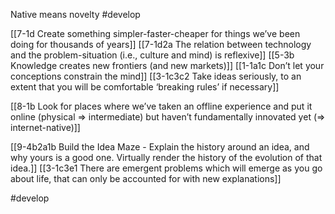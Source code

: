 Native means novelty #develop 

[[7-1d Create something simpler-faster-cheaper for things we’ve been doing for thousands of years]]
[[7-1d2a The relation between technology and the problem-situation (i.e., culture and mind) is reflexive]]
[[5-3b Knowledge creates new frontiers (and new markets)]]
[[1-1a1c Don’t let your conceptions constrain the mind]]
[[3-1c3c2 Take ideas seriously, to an extent that you will be comfortable ‘breaking rules’ if necessary]]

[[8-1b Look for places where we’ve taken an offline experience and put it online (physical ⇒ intermediate) but haven’t fundamentally innovated yet (⇒ internet-native)]]

[[9-4b2a1b Build the Idea Maze - Explain the history around an idea, and why yours is a good one. Virtually render the history of the evolution of that idea.]]
[[3-1c3e1 There are emergent problems which will emerge as you go about life, that can only be accounted for with new explanations]]

#develop 